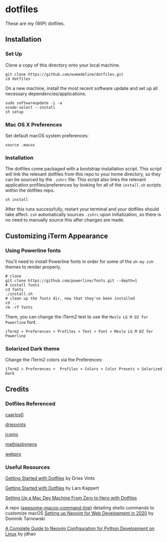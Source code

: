 # dotfiles
These are my (WIP) dotfiles.

## Installation
### Set Up
Clone a copy of this directory onto your local machine.
```
git clone https://github.com/wumadeline/dotfiles.git
cd dotfiles
```

On a new machine, install the most recent software update and set up all
necessary dependencies/applications.
```
sudo softwareupdate -i -a
xcode-select --install
sh setup

```

### Mac OS X Preferences
Set default macOS system preferences:
```
source .macos
```

### Installation
The dotfiles come packaged with a bootstrap installation script. This script
will link the relevant dotfiles from this repo to your home directory, so they
can be sourced by the `.zshrc` file. This script also links the relevant
application profiles/preferences by looking for all of the `install.sh` scripts
within the dotfiles repo.

```
sh install
```
After this runs successfully, restart your terminal and your dotfiles should
take affect. `zsh` automatically sources `.zshrc` upon initialization, so there
is no need to manually source this after changes are made.

## Customizing iTerm Appearance
### Using Powerline fonts
You'll need to install Powerline fonts in order for some of the `oh-my-zsh`
themes to render properly.
```
# clone
git clone https://github.com/powerline/fonts.git --depth=1
# install fonts
cd fonts
./install.sh
# clean up the fonts dir, now that they've been installed
cd ..
rm -rf fonts
```

Them, you can change the iTerm2 text to use the `Meslo LG M DZ for Powerline`
font.
```
iTerm2 > Preferences > Profiles > Text > Font > Meslo LG M DZ for Powerline
```

### Solarized Dark theme
Change the iTerm2 colors via the Preferences:
```
iTerm2 > Preferences >  Profiles > Colors > Color Presets > Solarized Dark
```

## Credits
### Dotfiles Referenced
[caarlos0](https://github.com/caarlos0/dotfiles)

[driesvints](https://github.com/driesvints/dotfiles)

[jcomo](https://github.com/jcomo/dotfiles)

[mathiasbynens](https://github.com/mathiasbynens/dotfiles)

[webpro](https://github.com/webpro/dotfiles)

### Useful Resources
[Getting Started with Dotfiles](https://driesvints.com/blog/getting-started-with-dotfiles/) by Dries Vints

[Getting Started with
Dotfiles](https://medium.com/@webprolific/getting-started-with-dotfiles-43c3602fd789)
by Lars Kappert

[Setting Up a Mac Dev Machine From Zero to Hero with Dotfiles](https://github.com/herrbischoff/awesome-macos-command-line)

A repo
([awesome-macos-command-line](https://github.com/herrbischoff/awesome-macos-command-line))
detailing shells commands to customize macOS
[Setting up Neovim for Web Development in 2020](https://medium.com/better-programming/setting-up-neovim-for-web-development-in-2020-d800de3efacd) by Dominik Tarnowski

[A Complete Guide to Neovim Configuration for Python Development on
Linux](https://jdhao.github.io/2018/12/24/centos_nvim_install_use_guide_en/) by
jdhao
